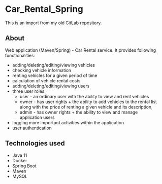 # Car_Rental_Spring
This is an import from my old GitLab repository. 

## About
Web application (Maven/Spring) - Car Rental service. It provides following functionalities:
- adding/deleting/editing/viewing vehicles
- checking vehicle information
- renting vehicles for a given period of time
- calculation of vehicle rental costs
- adding/deleting/editing/viewing users
- three user roles
  - user - an ordinary user with the ability to view and rent vehicles
  - owner - has user rights + the ability to add vehicles to the rental list along with the price of renting a given vehicle and its description,
  - admin - has owner rights + the ability to view and manage application users
- logging more important activities within the application
- user authentication

## Technologies used
- Java 11
- Docker
- Spring Boot
- Maven
- MySQL
